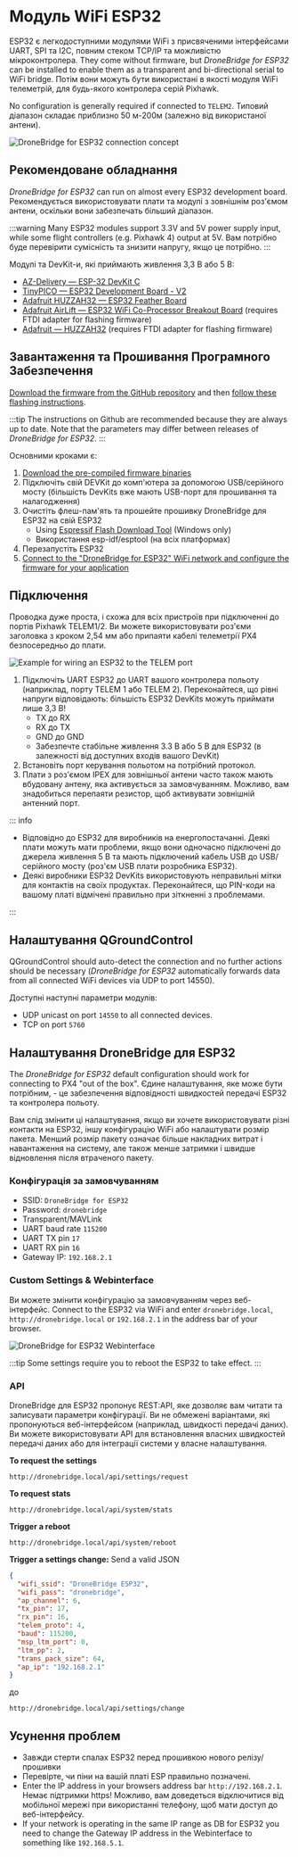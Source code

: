 # Модуль WiFi ESP32

ESP32 є легкодоступними модулями WiFi з присвяченими інтерфейсами UART, SPI та I2C, повним стеком TCP/IP та можливістю мікроконтролера.
They come without firmware, but _DroneBridge for ESP32_ can be installed to enable them as a transparent and bi-directional serial to WiFi bridge.
Потім вони можуть бути використані в якості модуля WiFi телеметрій, для будь-якого контролера серій Pixhawk.

No configuration is generally required if connected to `TELEM2`.
Типовий діапазон складає приблизно 50 м-200м (залежно від використаної антени).

![DroneBridge for ESP32 connection concept](../../assets/peripherals/telemetry/esp32/db_ESP32_setup.png)

## Рекомендоване обладнання

_DroneBridge for ESP32_ can run on almost every ESP32 development board.
Рекомендується використовувати плати та модулі з зовнішнім роз'ємом антени, оскільки вони забезпечать більший діапазон.

:::warning
Many ESP32 modules support 3.3V and 5V power supply input, while some flight controllers (e.g. Pixhawk 4) output at 5V.
Вам потрібно буде перевірити сумісність та знизити напругу, якщо це потрібно.
:::

Модулі та DevKit-и, які приймають живлення 3,3 В або 5 В:

- [AZ-Delivery — ESP-32 DevKit C](https://www.az-delivery.de/en/products/esp-32-dev-kit-c-v4)
- [TinyPICO — ESP32 Development Board - V2](https://www.adafruit.com/product/4335)
- [Adafruit HUZZAH32 — ESP32 Feather Board](https://www.adafruit.com/product/3405)
- [Adafruit AirLift — ESP32 WiFi Co-Processor Breakout Board](https://www.adafruit.com/product/4201) (requires FTDI adapter for flashing firmware)
- [Adafruit — HUZZAH32](https://www.adafruit.com/product/4172) (requires FTDI adapter for flashing firmware)

## Завантаження та Прошивання Програмного Забезпечення

[Download the firmware from the GitHub repository](https://github.com/DroneBridge/ESP32/releases) and then [follow these flashing instructions](https://github.com/DroneBridge/ESP32#installationflashing-using-precompiled-binaries).

:::tip
The instructions on Github are recommended because they are always up to date.
Note that the parameters may differ between releases of _DroneBridge for ESP32_.
:::

Основними кроками є:

1. [Download the pre-compiled firmware binaries](https://github.com/DroneBridge/ESP32/releases)
2. Підключіть свій DEVKit до комп'ютера за допомогою USB/серійного мосту (більшість DevKits вже мають USB-порт для прошивання та налагодження)
3. Очистіть флеш-пам'ять та прошейте прошивку DroneBridge для ESP32 на свій ESP32
   - Using [Espressif Flash Download Tool](https://www.espressif.com/en/support/download/other-tools) (Windows only)
   - Використання esp-idf/esptool (на всіх платформах)
4. Перезапустіть ESP32
5. [Connect to the "DroneBridge for ESP32" WiFi network and configure the firmware for your application](#configuring-dronebridge-for-esp32)

## Підключення

Проводка дуже проста, і схожа для всіх пристроїв при підключенні до портів Pixhawk TELEM1/2.
Ви можете використовувати роз'єми заголовка з кроком 2,54 мм або припаяти кабелі телеметрії PX4 безпосередньо до плати.

![Example for wiring an ESP32 to the TELEM port](../../assets/peripherals/telemetry/esp32/pixhawk_wiring.png)

1. Підключіть UART ESP32 до UART вашого контролера польоту (наприклад, порту TELEM 1 або TELEM 2).
   Переконайтеся, що рівні напруги відповідають: більшість ESP32 DevKits можуть приймати лише 3,3 В!
   - TX до RX
   - RX до TX
   - GND до GND
   - Забезпечте стабільне живлення 3.3 В або 5 В для ESP32 (в залежності від доступних входів вашого DevKit)
2. Встановіть порт керування польотом на потрібний протокол.
3. Плати з роз'ємом IPEX для зовнішньої антени часто також мають вбудовану антену, яка активується за замовчуванням.
   Можливо, вам знадобиться перепаяти резистор, щоб активувати зовнішній антенний порт.

::: info

- Відповідно до ESP32 для виробників на енергопостачанні.
  Деякі плати можуть мати проблеми, якщо вони одночасно підключені до джерела живлення 5 В та мають підключений кабель USB до USB/серійного мосту (роз'єм USB плати розробника ESP32).
- Деякі виробники ESP32 DevKits використовують неправильні мітки для контактів на своїх продуктах.
  Переконайтеся, що PIN-коди на вашому платі відмічені правильно при зіткненні з проблемами.

:::

## Налаштування QGroundControl

QGroundControl should auto-detect the connection and no further actions should be necessary (_DroneBridge for ESP32_ automatically forwards data from all connected WiFi devices via UDP to port 14550).

Доступні наступні параметри модулів:

- UDP unicast on port `14550` to all connected devices.
- TCP on port `5760`

## Налаштування DroneBridge для ESP32

The _DroneBridge for ESP32_ default configuration should work for connecting to PX4 "out of the box".
Єдине налаштування, яке може бути потрібним, - це забезпечення відповідності швидкостей передачі ESP32 та контролера польоту.

Вам слід змінити ці налаштування, якщо ви хочете використовувати різні контакти на ESP32, іншу конфігурацію WiFi або налаштувати розмір пакета.
Менший розмір пакету означає більше накладних витрат і навантаження на систему, але також менше затримки і швидше відновлення після втраченого пакету.

### Конфігурація за замовчуванням

- SSID: `DroneBridge for ESP32`
- Password: `dronebridge`
- Transparent/MAVLink
- UART baud rate `115200`
- UART TX pin `17`
- UART RX pin `16`
- Gateway IP: `192.168.2.1`

### Custom Settings & Webinterface

Ви можете змінити конфігурацію за замовчуванням через веб-інтерфейс.
Connect to the ESP32 via WiFi and enter `dronebridge.local`, `http://dronebridge.local` or `192.168.2.1` in the address
bar of your browser.

![DroneBridge for ESP32 Webinterface](../../assets/peripherals/telemetry/esp32/dbesp32_webinterface.png)

:::tip
Some settings require you to reboot the ESP32 to take effect.
:::

### API

DroneBridge для ESP32 пропонує REST:API, яке дозволяє вам читати та записувати параметри конфігурації.
Ви не обмежені варіантами, які пропонуються веб-інтерфейсом (наприклад, швидкості передачі даних).
Ви можете використовувати API для встановлення власних швидкостей передачі даних або для інтеграції системи у власне налаштування.

**To request the settings**

```http request
http://dronebridge.local/api/settings/request
```

**To request stats**

```http request
http://dronebridge.local/api/system/stats
```

**Trigger a reboot**

```http request
http://dronebridge.local/api/system/reboot
```

**Trigger a settings change:** Send a valid JSON

```json
{
  "wifi_ssid": "DroneBridge ESP32",
  "wifi_pass": "dronebridge",
  "ap_channel": 6,
  "tx_pin": 17,
  "rx_pin": 16,
  "telem_proto": 4,
  "baud": 115200,
  "msp_ltm_port": 0,
  "ltm_pp": 2,
  "trans_pack_size": 64,
  "ap_ip": "192.168.2.1"
}
```

до

```http request
http://dronebridge.local/api/settings/change
```

## Усунення проблем

- Завжди стерти спалах ESP32 перед прошивкою нового релізу/прошивки
- Перевірте, чи піни на вашій платі ESP правильно позначені.
- Enter the IP address in your browsers address bar `http://192.168.2.1`.
  Немає підтримки https!
  Можливо, вам доведеться відключитися від мобільної мережі при використанні телефону, щоб мати доступ до веб-інтерфейсу.
- If your network is operating in the same IP range as DB for ESP32 you need to change the Gateway IP address in the Webinterface to something like `192.168.5.1`.
